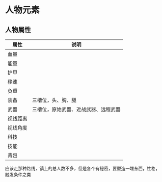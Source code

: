# 人物元素

## 人物属性

| 属性     | 说明                                 |
| -------- | ------------------------------------ |
| 血量     |                                      |
| 能量     |                                      |
| 护甲     |                                      |
| 移速     |                                      |
| 负重     |                                      |
| 装备     | 三槽位，头、胸、腿                   |
| 武器     | 三槽位，原始武器、近战武器、远程武器 |
| 视线距离 |                                      |
| 视线角度 |                                      |
| 科技     |                                      |
| 技能     |                                      |
| 背包     |                                      |

应该走那种路线，镇上的总人数不多，但是各个有秘密，要塑造一堆东西，性格，触发条件之类

